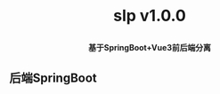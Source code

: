 <h1 align="center" style="margin: 30px 0 30px; font-weight: bold;">slp v1.0.0</h1>
<h4 align="center">基于SpringBoot+Vue3前后端分离</h4>

## 后端SpringBoot
